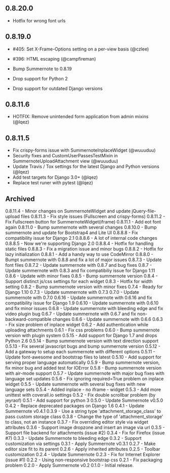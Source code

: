 0.8.20.0
--------
 - Hotfix for wrong font urls

0.8.19.0
--------
 - #405: Set X-Frame-Options setting on a per-view basis (@czlee)
 - #396: HTML escaping (@campfireman)

 - Bump Summernote to 0.8.19
 - Drop support for Python 2
 - Drop support for outdated Django versions

0.8.11.6
--------
 - HOTFIX: Remove unintended form application from admin mixins (@lqez)

0.8.11.5
--------
 - Fix crispy-forms issue with SummernoteInplaceWidget (@wuuuduu)
 - Security fixes and CustomUserPassesTestMixin in SummernoteUploadAttachment view (@wuuuduu)
 - Update Travis / Tox settings for the latest Django and Python versions (@lqez)
 - Add test targets for Django 3.0+ (@lqez)
 - Replace test runer with pytest (@lqez)

Archived
--------
0.8.11.4 - Minor changes on SummernoteWidget and update jQuery-file-upload files
0.8.11.3 - Fix style issues (Fullscreen and crispy-forms)
0.8.11.2 - Fix Fullscreen button for SummernoteWidget(iframe)
0.8.11.1 - Add eot font again
0.8.11.0 - Bump summernote with several changes
0.8.10.0 - Bump summernote and update for Bootstrap4 and Lite UI
0.8.8.8 - Fix compatibility issue for Django 2.1
0.8.8.6 - A lot of internal code changes
0.8.8.5 - Now we're supporting Django 2.0
0.8.8.4 - Hotfix for handling static files
0.8.8.3 - Fix a migration issue and minor bugs
0.8.8.2 - Hotfix for lazy initialization
0.8.8.1 - Add a handy way to use CodeMirror
0.8.8.0 - Bumpt summernote with 0.8.8 and fix a lot of major issues
0.8.7.3 - Update font files
0.8.7.2 - Update summernote with 0.8.7 and bug fixes
0.8.7 - Update summernote with 0.8.3 and fix compatibiliy issue for Django 1.11
0.8.6 - Update with minor fixes
0.8.5 - Bump summernote version
0.8.4 - Support distinct js/css settings for each widget
0.8.3 - Hotfix for width setting
0.8.2 - Bump summernote version with minor fixes
0.7.4 - Ready for Django 1.10
0.7.3 - Update summernote with 0.7.3
0.7.0 - Update summernote with 0.7.0
0.6.16 - Update summernote with 0.6.16 and fix compatibility issue for Django 1.9
0.6.10 - Update summernote with 0.6.10 and fix minor issues
0.6.8 - Update summernote with bleeding edge and fix video plugin bug
0.6.7 - Update summernote with 0.6.7 and fix non-backward-compatible changes
0.6.6 - Update summernote with 0.6.6
0.6.3 - Fix size problem of inplace widget
0.6.2 - Add authentication while uploading attachments
0.6.1 - Fix css problems
0.6.0 - Bump summernote version with plugin system
0.5.15 - Add support for Django 1.7 and drops Python 2.6
0.5.14 - Bump summernote version with text direction support
0.5.13 - Fix several javascript bugs and bump summernote version
0.5.12 - Add a gateway to setup each summernote with different options
0.5.11 - Update font-awesome and bootstrap files to latest
0.5.10 - Add support for serving proper language automatically
0.5.9 - Bump summernote version, fix minor bug and added test for IOError
0.5.8 - Bump summernote version with air-mode support
0.5.7 - Update summernote with major bug fixes with language set updates
0.5.6 - Fix ignoring required=True problem on inplace widget
0.5.5 - Update summernote with several bug fixes with new language sets
0.5.4 - Added inplace - no iframe - widget
0.5.3 - Add more unittest with coverall.io settings
0.5.2 - Fix double scrollbar problem (by jeyraof)
0.5.1 - Add support for python 3
0.5.0 - Update Summernote v0.5.0
0.4.2 - Replace deprecated packages on Django 1.6
0.4.1 - Update Summernote v0.4.1
0.3.9 - Use a string type 'attachment_storage_class' to pass custom storage class
0.3.8 - Change the type of 'attachment_storage' to class, not an instance
0.3.7 - Fix overriding editor style via widget attributes
0.3.6 - Support image dropzone and insert an image via url
0.3.5 - Support file backend for attachments (issue #2)
0.3.4 - Fix for Firefox (issue #7)
0.3.3 - Update Summernote to bleeding edge
0.3.2 - Support customization via settings
0.3.1 - Apply Summernote v0.3.1
0.2.7 - Make editor size fit to its parent
0.2.6 - Apply inherited attributes
0.2.5 - Toolbar customization
0.2.4 - Update Summernote
0.2.3 - Fix for Internet Explorer (issue #1)
0.2.2 - Using non-responsive bootstrap css
0.2.1 - Fix packaging problem
0.2.0 - Apply Summernote v0.2
0.1.0 - Initial release.
